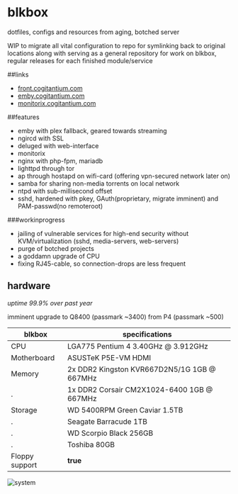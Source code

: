 # blkbox
dotfiles, configs and resources from aging, botched server

WIP to migrate all vital configuration to repo for symlinking back to original locations along with serving as a general 
repository for work on blkbox, regular releases for each finished module/service

##links

- [front.cogitantium.com](http://front.cogitantium.com)
- [emby.cogitantium.com](http://emby.cogitantium.com)
- [monitorix.cogitantium.com](http://monitorix.cogitantium.com)

##features
- emby with plex fallback, geared towards streaming
- ngircd with SSL
- deluged with web-interface
- monitorix
- nginx with php-fpm, mariadb
- lighttpd through tor
- ap through hostapd on wifi-card (offering vpn-secured network later on)
- samba for sharing non-media torrents on local network
- ntpd with sub-millisecond offset
- sshd, hardened with pkey, GAuth(proprietary, migrate imminent) and PAM-passwd(no remoteroot)

###workinprogress
- jailing of vulnerable services for high-end security without KVM/virtualization (sshd, media-servers, web-servers)
- purge of botched projects
- a goddamn upgrade of CPU
- fixing RJ45-cable, so connection-drops are less frequent

## hardware

*uptime 99.9% over past year*

imminent upgrade to Q8400 (passmark ~3400) from P4 (passmark ~500)

blkbox | specifications
--- | --- 
CPU | LGA775 Pentium 4 3.40GHz @ 3.912GHz
Motherboard | ASUSTeK P5E-VM HDMI
Memory | 2x DDR2 Kingston KVR667D2N5/1G 1GB @ 667MHz
. | 1x DDR2 Corsair CM2X1024-6400 1GB @  667MHz
Storage | WD 5400RPM Green Caviar 1.5TB
. | Seagate Barracude 1TB
. | WD Scorpio Black 256GB
. | Toshiba 80GB
Floppy support | **true**


![system](https://raw.githubusercontent.com/dareeude/blkbox/master/documentation/media/blkbox.png)
